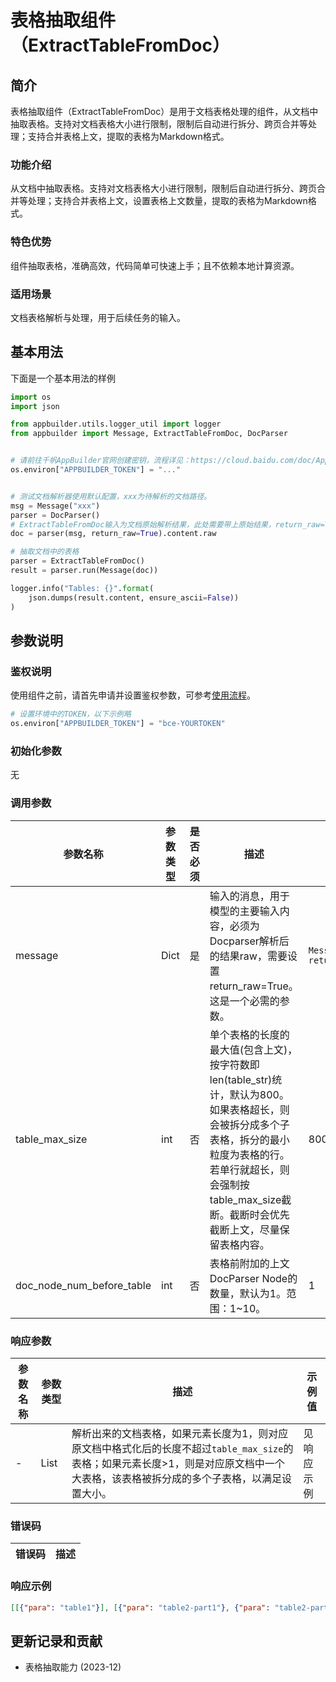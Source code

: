 # 表格抽取组件（ExtractTableFromDoc）

## 简介
表格抽取组件（ExtractTableFromDoc）是用于文档表格处理的组件，从文档中抽取表格。支持对文档表格大小进行限制，限制后自动进行拆分、跨页合并等处理；支持合并表格上文，提取的表格为Markdown格式。

### 功能介绍
从文档中抽取表格。支持对文档表格大小进行限制，限制后自动进行拆分、跨页合并等处理；支持合并表格上文，设置表格上文数量，提取的表格为Markdown格式。

### 特色优势
组件抽取表格，准确高效，代码简单可快速上手；且不依赖本地计算资源。

### 适用场景
文档表格解析与处理，用于后续任务的输入。

## 基本用法
下面是一个基本用法的样例

```python
import os
import json

from appbuilder.utils.logger_util import logger
from appbuilder import Message, ExtractTableFromDoc, DocParser


# 请前往千帆AppBuilder官网创建密钥，流程详见：https://cloud.baidu.com/doc/AppBuilder/s/Olq6grrt6#1%E3%80%81%E5%88%9B%E5%BB%BA%E5%AF%86%E9%92%A5
os.environ["APPBUILDER_TOKEN"] = "..."


# 测试文档解析器使用默认配置，xxx为待解析的文档路径。
msg = Message("xxx")
parser = DocParser()
# ExtractTableFromDoc输入为文档原始解析结果，此处需要带上原始结果，return_raw=True.
doc = parser(msg, return_raw=True).content.raw

# 抽取文档中的表格
parser = ExtractTableFromDoc()
result = parser.run(Message(doc))

logger.info("Tables: {}".format(
    json.dumps(result.content, ensure_ascii=False))
)
```

## 参数说明
### 鉴权说明
使用组件之前，请首先申请并设置鉴权参数，可参考[使用流程](https://cloud.baidu.com/doc/AppBuilder/s/Olq6grrt6#1%E3%80%81%E5%88%9B%E5%BB%BA%E5%AF%86%E9%92%A5)。
```python
# 设置环境中的TOKEN，以下示例略
os.environ["APPBUILDER_TOKEN"] = "bce-YOURTOKEN"
```

### 初始化参数
无

### 调用参数

|参数名称 |参数类型 |是否必须 |描述 |示例值|
|--------|--------|--------|----|------|
|message | Dict  |是 | 输入的消息，用于模型的主要输入内容，必须为Docparser解析后的结果raw，需要设置return_raw=True。这是一个必需的参数。| `Message(parser(msg, return_raw=True).content.raw)` |
|table_max_size |int  |否 |单个表格的长度的最大值(包含上文)，按字符数即len(table_str)统计，默认为800。如果表格超长，则会被拆分成多个子表格，拆分的最小粒度为表格的行。若单行就超长，则会强制按table_max_size截断。截断时会优先截断上文，尽量保留表格内容。 | 800 |
|doc_node_num_before_table |int  |否 |表格前附加的上文DocParser Node的数量，默认为1。范围：1~10。 | 1 |

### 响应参数
|参数名称 |参数类型 |描述 |示例值|
|--------|--------|----|------|
| - | List  | 解析出来的文档表格，如果元素长度为1，则对应原文档中格式化后的长度不超过`table_max_size`的表格；如果元素长度>1，则是对应原文档中一个大表格，该表格被拆分成的多个子表格，以满足设置大小。 | 见响应示例 |

### 错误码
|错误码|描述|
|------|---|


### 响应示例
```json
[[{"para": "table1"}], [{"para": "table2-part1"}, {"para": "table2-part2"}]]
```

## 更新记录和贡献
* 表格抽取能力 (2023-12)
